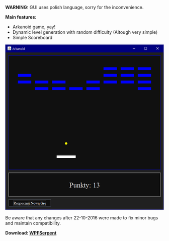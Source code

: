 **WARNING:** GUI uses polish language, sorry for the inconvenience.

**Main features:**
* Arkanoid game, yay!
* Dynamic level generation with random difficulty (Altough very simple)
* Simple Scoreboard

![Arkanoid](/Images/2018-03-25_164337.png?raw=true "Arkanoid")

Be aware that any changes after 22-10-2016 were made to fix minor bugs and maintain compatibility.

<b>Download: [WPFSerpent](https://github.com/rvnlord/Serpent/releases/download/v1.01/Arkanoid.jar)</b> <br />
